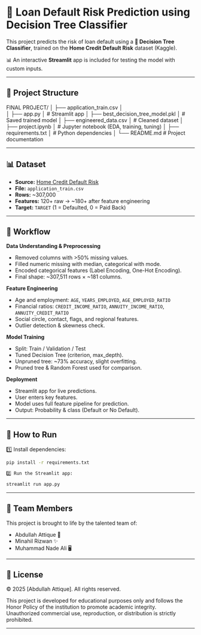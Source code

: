 # 🏦 Loan Default Risk Prediction using Decision Tree Classifier

This project predicts the risk of loan default using a **🌳 Decision Tree Classifier**, trained on the **Home Credit Default Risk** dataset (Kaggle).  

📊 An interactive **Streamlit** app is included for testing the model with custom inputs.

---

## 📂 **Project Structure**

FINAL PROJECT/
│
├── application_train.csv
│  
│
├── app.py
│   # Streamlit app
│
├── best_decision_tree_model.pkl
│   # Saved trained model
│
├── engineered_data.csv
│   # Cleaned dataset 
│
├── project.ipynb
│   # Jupyter notebook (EDA, training, tuning)
│
├── requirements.txt
│   # Python dependencies
│
└── README.md
    # Project documentation

---

## 📊 **Dataset**

- **Source:** [Home Credit Default Risk](https://www.kaggle.com/c/home-credit-default-risk)
- **File:** `application_train.csv`
- **Rows:** ~307,000
- **Features:** 120+ raw → ~180+ after feature engineering
- **Target:** `TARGET` (1 = Defaulted, 0 = Paid Back)

---

## 📜 **Workflow**

**Data Understanding & Preprocessing**
- Removed columns with >50% missing values.
- Filled numeric missing with median, categorical with mode.
- Encoded categorical features (Label Encoding, One-Hot Encoding).
- Final shape: ~307,511 rows × ~181 columns.

**Feature Engineering**
- Age and employment: `AGE`, `YEARS_EMPLOYED`, `AGE_EMPLOYED_RATIO`
- Financial ratios: `CREDIT_INCOME_RATIO`, `ANNUITY_INCOME_RATIO`, `ANNUITY_CREDIT_RATIO`
- Social circle, contact, flags, and regional features.
- Outlier detection & skewness check.

**Model Training**
- Split: Train / Validation / Test
- Tuned Decision Tree (criterion, max_depth).
- Unpruned tree: ~73% accuracy, slight overfitting.
- Pruned tree & Random Forest used for comparison.

**Deployment**
- Streamlit app for live predictions.
- User enters key features.
- Model uses full feature pipeline for prediction.
- Output: Probability & class (Default or No Default).

---

## 🚀 **How to Run**

1️⃣ Install dependencies:  
```bash
pip install -r requirements.txt

2️⃣ Run the Streamlit app:

streamlit run app.py

```
---

## 👥 **Team Members**
This project is brought to life by the talented team of:

- Abdullah Attique 🚀
- Minahil Rizwan ✨
- Muhammad Nade Ali 🖥️

---

## 📢 **License**

© 2025 [Abdullah Attique]. All rights reserved.

This project is developed for educational purposes only and follows the Honor Policy of the institution to promote academic integrity.  
Unauthorized commercial use, reproduction, or distribution is strictly prohibited.

---

